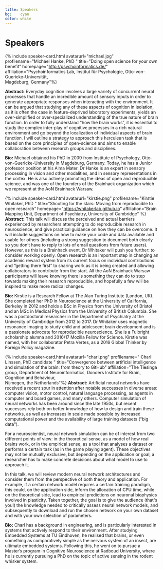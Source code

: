 ```yaml
---
title: Speakers
bg:    cyan
color: white
---
```

# Speakers

<a name="hanke"></a>

{% include speaker-card.html avatarurl="michael.jpg" profilename="Michael Hanke, PhD " title="Doing open science for your own benefit" homepage="http://psychoinformatics.de/" affiliation="Psychoinformatics Lab, Institut für Psychologie, Otto-von-Guericke-Universität,<br> Magdeburg, Germany"%}

**Abstract:** Everyday cognition involves a large variety of concurrent neural processes that handle an incredible amount of sensory inputs in order to generate appropriate responses when interacting with the environment. It can be argued that studying any of these aspects of cognition in isolation, as it is often the case in feature-deprived laboratory experiments, yields an over-simplified or over-specialized understanding of the true nature of brain function. In order to fully understand “how the brain works”, it is essential to study the complex inter-play of cognitive processes in a rich natural environment and go beyond the
localization of individual aspects of brain function. I will outline a strategy to approach this herculean task that is based on the core principles of open-science and aims to enable collaboration between research groups and disciplines.

**Bio:**
Michael obtained his PhD in 2009 from Institute of Psychology, Otto-von-Guericke-University in Magdeburg, Germany. Today, he has a Junior professor position at his Alma Mater. Dr Hanke is an expert in sensory processing in vision and other modalities, and in sensory representations in the cortex. He is also actively promoting the ideas of open and reproducible science, and was one of the founders of the Brainhack organization which we represent at the AoN Brainhack Warsaw. 



<a name="kirstie"></a>
{% include speaker-card.html avatarurl="kirstie.png" profilename="Kirstie Whitaker, PhD "  title="Shooting for the stars: Moving from reproducible to open research" homepage="https://whitakerlab.github.io" affiliation="Brain Mapping Unit, Department of Psychiatry, University of Cambridge" %}
**Abstract:**
This talk will discuss the perceived and actual barriers experienced by researchers attempting to do reproducible research in neuroscience, and give practical guidance on how they can be overcome. It will include suggestions on how to make your code and data available and usable for others (including a strong suggestion to document both clearly so you don’t have to reply to lots of email questions from future users). However, as this is a Brainhack event, Dr Whitaker will push you further: to consider working openly. Open research is an important step in changing an academic reward system from its current focus on individual contributions and “getting there first” to sharing work as it is being created and allowing collaborators to contribute from the start. All the AoN Brainhack Warsaw participants will leave knowing there is something they can do to step towards making their research reproducible, and hopefully a few will be inspired to make more radical changes.

**Bio:**
Kirstie is a Research Fellow at The Alan Turing Institute (London, UK). She completed her PhD in Neuroscience at the University of California, Berkeley in 2012 and holds a BSc in Physics from the University of Bristol and an MSc in Medical Physics from the University of British Columbia. She was a postdoctoral researcher in the Department of Psychiatry at the University of Cambridge from 2012 to 2017. Dr Whitaker uses magnetic resonance imaging to study child and adolescent brain development and is a passionate advocate for reproducible neuroscience. She is a Fulbright scholarship alumna and 2016/17 Mozilla Fellow for Science. Kirstie was named, with her collaborator Petra Vertes, as a 2016 Global Thinker by Foreign Policy magazine.



<a name="charl"></a>
{% include speaker-card.html avatarurl="charl.png" profilename=" Charl Linssen, PhD candidate " title="Convergence between artificial intelligence and simulation of the brain: from theory to GitHub" affiliation="The Tiesinga group, Department of Neuroinformatics, Donders Institute for Brain, Cognition and Behaviour,<br> Nijmegen, the Netherlands"%}
**Abstract:** Artificial neural networks have received a recent spur in attention after notable successes in diverse areas: computer vision, motor control, natural language processing, as agents in computer and board games, and many others. Computer simulation of neural networks has been around since the late 1950s, but recent successes rely both on better knowledge of how to design and train these networks, as well as increases in scale made possible by increased computational power and the availability of large training datasets ("big data").

For a neuroscientist, neural network simulation can be of interest from two different points of view: in the theoretical sense, as a model of how real brains work, or in the empirical sense, as a tool that analyses a dataset or performs a certain task (as in the game playing agent). These objectives may not be mutually exclusive, but depending on the application or goal, a researcher has to make concrete decisions about what model to use to approach it.

In this talk, we will review modern neural network architectures and consider them from the perspective of both theory and application. For example, if a certain network model requires a certain training paradigm, this could, on the application side, inform the allocation of CPU time, while on the theoretical side, lead to empirical predictions on neuronal biophysics involved in plasticity. Taken together, the goal is to give the audience (that's you!) the knowledge needed to critically assess neural network models, and subsequently to download and run the chosen network on your own dataset and with your own selection of parameters.

**Bio:**
Charl has a background in engineering, and is particularly interested in systems that actively respond to their environment. After studying Embedded Systems at TU Eindhoven, he realised that brains, or even something as comparatively simple as the nervous system of an insect, are ultimate embedded systems. Following this, he went on to pursue a Master’s program in Cognitive Neuroscience at Radboud University, where he is currently pursuing a PhD on the topic of active sensing in the rodent whisker system.  


